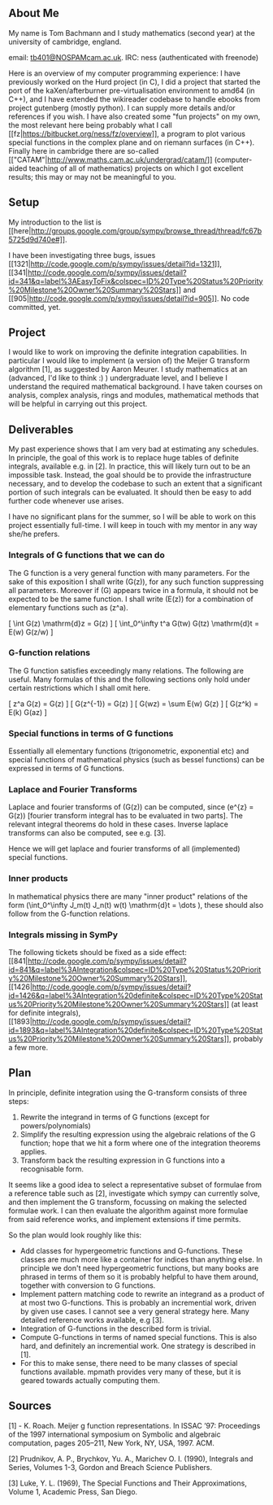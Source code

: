 ## About Me

My name is Tom Bachmann and I study mathematics (second year) at the
university of cambridge, england.

email: tb401@NOSPAMcam.ac.uk.
IRC: ness (authenticated with freenode)

Here is an overview of my computer
programming experience: I have previously worked on the Hurd project
(in C), I did a project that started the port of the kaXen/afterburner
pre-virtualisation environment to amd64 (in C++), and I have extended
the wikireader codebase to handle ebooks from project gutenberg
(mostly python). I can supply more details and/or references if you
wish. I have also created some "fun projects" on my own, the most
relevant here being probably what I call [[fz|https://bitbucket.org/ness/fz/overview]], a program to plot
various special functions in the complex plane and on riemann surfaces
(in C++). Finally here in cambridge there are so-called [["CATAM"|http://www.maths.cam.ac.uk/undergrad/catam/]]
(computer-aided teaching of all of mathematics) projects on which I
got excellent results; this may or may not be meaningful to you.

## Setup
My introduction to the list is [[here|http://groups.google.com/group/sympy/browse_thread/thread/fc67b5725d9d740e#]].

I have been investigating three bugs, issues [[1321|http://code.google.com/p/sympy/issues/detail?id=1321]], [[341|http://code.google.com/p/sympy/issues/detail?id=341&q=label%3AEasyToFix&colspec=ID%20Type%20Status%20Priority%20Milestone%20Owner%20Summary%20Stars]] and [[905|http://code.google.com/p/sympy/issues/detail?id=905]]. No code committed, yet.

## Project
I would like to work on improving the definite integration capabilities. In particular I would like to implement (a version of) the Meijer G transform algorithm [1], as suggested by Aaron Meurer. I study mathematics at an (advanced, I'd like to think :) ) undergraduate level, and I believe I understand the required mathematical background. I have taken courses on analysis, complex analysis, rings and modules, mathematical methods that will be helpful in carrying out this project.


## Deliverables
My past experience shows that I am very bad at estimating any schedules. In principle, the goal of this work is to replace huge tables of definite integrals, available e.g. in [2]. In practice, this will likely turn out to be an impossible task. Instead, the goal should be to provide the infrastructure necessary, and to develop the codebase to such an extent that a significant portion of such integrals can be evaluated. It should then be easy to add further code whenever use arises.

I have no significant plans for the summer, so I will be able to work on this project essentially full-time. I will keep in touch with my mentor in any way she/he prefers.

### Integrals of G functions that we can do
The G function is a very general function with many parameters. For the sake of this exposition I shall write \(G(z)\), for any such function suppressing all parameters. Moreover if \(G\) appears twice in a formula, it should not be expected to be the same function. I shall write \(E(z)\) for a combination of elementary functions such as \(z^a\).

\[ \int G(z) \mathrm{d}z = G(z) \]
\[ \int_0^\infty t^a G(tw) G(tz) \mathrm{d}t = E(w) G(z/w) \]

### G-function relations
The G function satisfies exceedingly many relations. The following are useful. Many formulas of this and the following sections only hold under certain restrictions which I shall omit here.

\[ z^a G(z) = G(z) \]
\[ G(z^{-1}) = G(z) \]
\[ G(wz) = \sum E(w) G(z) \]
\[ G(z^k) = E(k) G(az) \]

### Special functions in terms of G functions
Essentially all elementary functions (trigonometric, exponential etc) and special functions of mathematical physics (such as bessel functions) can be expressed in terms of G functions.

### Laplace and Fourier Transforms
Laplace and fourier transforms of \(G(z)\) can be computed, since \(e^{z} = G(z)\) [fourier transform integral has to be evaluated in two parts]. The relevant integral theorems do hold in these cases. Inverse laplace transforms can also be computed, see e.g. [3].

Hence we will get laplace and fourier transforms of all (implemented) special functions.

### Inner products
In mathematical physics there are many "inner product" relations of the form \(\int_0^\infty J_m(t) J_n(t) w(t) \mathrm{d}t = \dots \), these should also follow from the G-function relations.

### Integrals missing in SymPy
The following tickets should be fixed as a side effect:
[[841|http://code.google.com/p/sympy/issues/detail?id=841&q=label%3AIntegration&colspec=ID%20Type%20Status%20Priority%20Milestone%20Owner%20Summary%20Stars]],
[[1426|http://code.google.com/p/sympy/issues/detail?id=1426&q=label%3AIntegration%20definite&colspec=ID%20Type%20Status%20Priority%20Milestone%20Owner%20Summary%20Stars]] (at least for definite integrals), [[1893|http://code.google.com/p/sympy/issues/detail?id=1893&q=label%3AIntegration%20definite&colspec=ID%20Type%20Status%20Priority%20Milestone%20Owner%20Summary%20Stars]], probably a few more.

## Plan
In principle, definite integration using the G-transform consists of three steps:

1. Rewrite the integrand in terms of G functions (except for powers/polynomials)
2. Simplify the resulting expression using the algebraic relations of the G function; hope that we hit a form where one of the integration theorems applies.
3. Transform back the resulting expression in G functions into a recognisable form.

It seems like a good idea to select a representative subset of formulae from a reference table such as [2], investigate which sympy can currently solve, and then implement the G transform, focussing on making the selected formulae work. I can then evaluate the algorithm against more formulae from said reference works, and implement extensions if time permits.


So the plan would look roughly like this:

* Add classes for hypergeometric functions and G-functions.
  These classes are much more like a container for indices than anything else. In principle we don't need hypergeometric functions, but many books are phrased in terms of them so it is probably helpful to have them around, together with conversion to G functions.
* Implement pattern matching code to rewrite an integrand as a product of at most two G-functions.
  This is probably an incremential work, driven by given use cases. I cannot see a very general strategy here. Many detailed reference works available, e.g [3].
* Integration of G-functions in the described form is trivial.
* Compute G-functions in terms of named special functions.
  This is also hard, and definitely an incremential work. One strategy is described in [1].
* For this to make sense, there need to be many classes of special functions available. mpmath provides very many of these, but it is geared towards actually computing them.


## Sources
[1] - K. Roach. Meijer g function representations. In ISSAC ’97: Proceedings of the 1997 international symposium on Symbolic and algebraic computation, pages 205–211, New York, NY, USA, 1997. ACM.

[2] Prudnikov, A. P., Brychkov, Yu. A., Marichev O. I. (1990), Integrals and Series, Volumes 1-3, Gordon and Breach Science Publishers.

[3] Luke, Y. L. (1969), The Special Functions and Their  Approximations, Volume 1, Academic Press, San Diego.